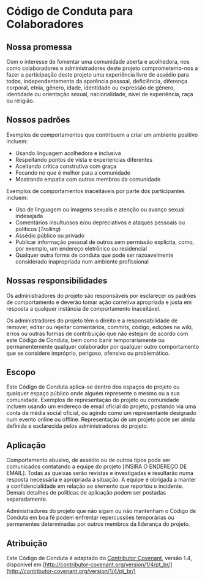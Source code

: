 # Código de Conduta para Colaboradores

## Nossa promessa

Com o interesse de fomentar uma comunidade aberta e acolhedora,
nos como colaboradores e administradores deste projeto comprometemo-nos
a fazer a participação deste projeto uma experiência livre de assédio
para todos, independentemente da aparência pessoal, deficiência,
diferença corporal, etnia, gênero, idade, identidade ou expressão
de gênero, identidade ou orientação sexual, nacionalidade, nível de
experiência, raça ou religião.

## Nossos padrões

Exemplos de comportamentos que contribuem a criar um ambiente positivo incluem:

* Usando linguagem acolhedora e inclusiva
* Respeitando pontos de vista e experiencias diferentes
* Aceitando crítica construtíva com graça
* Focando no que é melhor para a comunidade
* Mostrando empatia com outros membros da comunidade

Exemplos de comportamentos inaceitáveis por parte dos participantes incluem:

* Uso de linguagem ou imagens sexuais e atenção ou avanço sexual indesejada
* Comentários insultuosos e/ou depreciativos e ataques pessoais ou políticos (*Trolling*)
* Assédio público ou privado
* Publicar informação pessoal de outros sem permissão explícita, como, por exemplo, um endereço eletrônico ou residencial
* Qualquer outra forma de conduta que pode ser razoavelmente considerado inapropriada num ambiente profissional

## Nossas responsibilidades

Os administradores do projeto são responsáveis por esclareçer os padrões de
comportamento e deverão tomar ação corretiva apropriada e justa em resposta
a qualquer instância de comportamento inaceitável.

Os administradores do projeto têm o direito e a responsabilidade de
remover, editar ou rejeitar comentários, commits, código, edições
na wiki, erros ou outras formas de contribuição que não estejam de
acordo com este Código de Conduta, bem como banir temporariamente ou
permanentemente qualquer colaborador por qualquer outro comportamento
que se considere impróprio, perigoso, ofensivo ou problemático.

## Escopo

Este Código de Conduta aplica-se dentro dos espaços do projeto ou
qualquer espaço público onde alguém represente o mesmo ou a sua
comunidade. Exemplos de representação do projeto ou comunidade incluem
usando um endereço de email oficial do projeto, postando via uma conta de
média social oficial, ou agindo como um representante designado num evento
online ou offline. Representação de um projeto pode ser ainda definida e
esclarecida pelos administradores do projeto.

## Aplicação

Comportamento abusivo, de assédio ou de outros tipos pode ser
comunicados contatando a equipe do projeto [INSIRA O ENDEREÇO
DE EMAIL]. Todas as queixas serão revistas e investigadas e
resultarão numa resposta necessária e apropriada à situação.
A equipe é obrigada a manter a confidencialidade em relação
ao elemento que reportou o incidente. Demais detalhes de
políticas de aplicação podem ser postadas separadamente.

Administradores do projeto que não sigam ou não mantenham o Código
de Conduta em boa fé podem enfrentar repercussões temporárias ou permanentes determinadas por outros membros da liderança do projeto.

## Atribuição

Este Código de Conduta é adaptado do [Contributor Covenant](http://contributor-covenant.org),
versão 1.4, disponível em [http://contributor-covenant.org/version/1/4/pt_br/](http://contributor-covenant.org/version/1/4/pt_br/)
